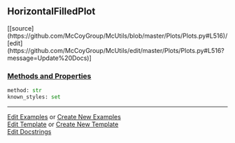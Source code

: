 ## <a id="McUtils.Plots.Plots.HorizontalFilledPlot">HorizontalFilledPlot</a> 
<div class="docs-source-link" markdown="1">
[[source](https://github.com/McCoyGroup/McUtils/blob/master/Plots/Plots.py#L516)/[edit](https://github.com/McCoyGroup/McUtils/edit/master/Plots/Plots.py#L516?message=Update%20Docs)]
</div>



<div class="collapsible-section">
 <div class="collapsible-section collapsible-section-header" markdown="1">
 
### <a class="collapse-link" data-toggle="collapse" href="#methods">Methods and Properties</a> <a class="float-right" data-toggle="collapse" href="#methods"><i class="fa fa-chevron-down"></i></a>

 </div>
 <div class="collapsible-section collapsible-section-body collapse" id="methods" markdown="1">

```python
method: str
known_styles: set
```


 </div>
</div>




___

[Edit Examples](https://github.com/McCoyGroup/McUtils/edit/gh-pages/ci/examples/McUtils/Plots/Plots/HorizontalFilledPlot.md) or 
[Create New Examples](https://github.com/McCoyGroup/McUtils/new/gh-pages/?filename=ci/examples/McUtils/Plots/Plots/HorizontalFilledPlot.md) <br/>
[Edit Template](https://github.com/McCoyGroup/McUtils/edit/gh-pages/ci/docs/McUtils/Plots/Plots/HorizontalFilledPlot.md) or 
[Create New Template](https://github.com/McCoyGroup/McUtils/new/gh-pages/?filename=ci/docs/templates/McUtils/Plots/Plots/HorizontalFilledPlot.md) <br/>
[Edit Docstrings](https://github.com/McCoyGroup/McUtils/edit/master/Plots/Plots.py#L516?message=Update%20Docs)